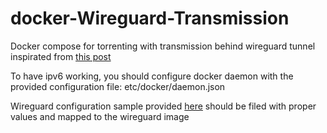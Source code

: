 # docker-Wireguard-Transmission
Docker compose for torrenting with transmission behind wireguard tunnel inspirated from [this post](https://www.reddit.com/r/VPNTorrents/comments/j1ap68/my_docker_setup_for_torrenting_transmission/)

To have ipv6 working, you should configure docker daemon with the provided configuration file: etc/docker/daemon.json

Wireguard configuration sample provided [here](https://github.com/chadek/docker-Wireguard-Transmission/blob/main/wireguard/wg0.conf) should be filed with proper values and mapped to the wireguard image
